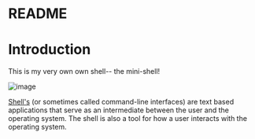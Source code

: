 
# README 

# Introduction

This is my very own own shell-- the mini-shell!

![image](https://user-images.githubusercontent.com/35156624/90904325-1f235000-e39d-11ea-918e-0390e60993a1.png)


[Shell's](https://en.wikipedia.org/wiki/Shell_(computing)) (or sometimes called command-line interfaces) are text based applications that serve as an intermediate between the user and the operating system. The shell is also a tool for how a user interacts with the operating system. 

